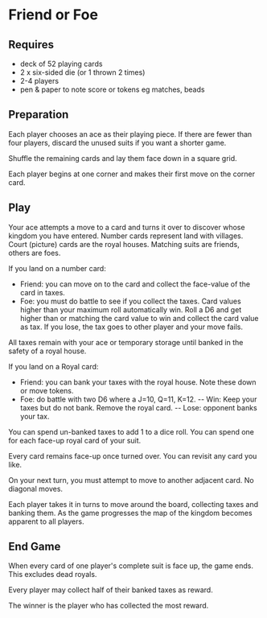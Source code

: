 Friend or Foe
=============

Requires
--------
- deck of 52 playing cards
- 2 x six-sided die (or 1 thrown 2 times)
- 2-4 players
- pen & paper to note score or tokens eg matches, beads

Preparation
-----------
Each player chooses an ace as their playing piece. If there are fewer than four players, discard the unused suits if you want a shorter game.

Shuffle the remaining cards and lay them face down in a square grid. 

Each player begins at one corner and makes their first move on the corner card.

Play
----

Your ace attempts a move to a card and turns it over to discover whose kingdom you have entered. Number cards represent land with villages. Court (picture) cards are the royal houses. Matching suits are friends, others are foes.

If you land on a number card:
- Friend: you can move on to the card and collect the face-value of the card in taxes.
- Foe: you must do battle to see if you collect the taxes. Card values higher than your maximum roll automatically win. Roll a D6 and get higher than or matching the card value to win and collect the card value as tax. If you lose, the tax goes to other player and your move fails.

All taxes remain with your ace or temporary storage until banked in the safety of a royal house.

If you land on a Royal card:
- Friend: you can bank your taxes with the royal house. Note these down or move tokens.
- Foe: do battle with two D6 where a J=10, Q=11, K=12.
-- Win: Keep your taxes but do not bank. Remove the royal card.
-- Lose: opponent banks your tax.

You can spend un-banked taxes to add 1 to a dice roll. You can spend one for each face-up royal card of your suit.

Every card remains face-up once turned over. You can revisit any card you like.

On your next turn, you must attempt to move to another adjacent card. No diagonal moves.

Each player takes it in turns to move around the board, collecting taxes and banking them. As the game progresses the map of the kingdom becomes apparent to all players. 


End Game
--------
When every card of one player's complete suit is face up, the game ends. This excludes dead royals.

Every player may collect half of their banked taxes as reward.

The winner is the player who has collected the most reward.
